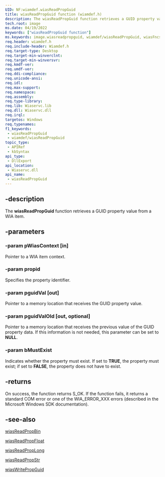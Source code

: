 ```yaml
---
UID: NF:wiamdef.wiasReadPropGuid
title: wiasReadPropGuid function (wiamdef.h)
description: The wiasReadPropGuid function retrieves a GUID property value from a WIA item.
tech.root: image
ms.date: 04/19/2022
keywords: ["wiasReadPropGuid function"]
ms.keywords: image.wiasreadpropguid, wiamdef/wiasReadPropGuid, wiasFncs_80e78a38-5f47-4bd3-b071-62eebc65fd6f.xml, wiasReadPropGuid, wiasReadPropGuid function [Imaging Devices]
req.header: wiamdef.h
req.include-header: Wiamdef.h
req.target-type: Desktop
req.target-min-winverclnt:
req.target-min-winversvr: 
req.kmdf-ver: 
req.umdf-ver: 
req.ddi-compliance: 
req.unicode-ansi: 
req.idl: 
req.max-support: 
req.namespace: 
req.assembly: 
req.type-library: 
req.lib: Wiaservc.lib
req.dll: Wiaservc.dll
req.irql: 
targetos: Windows
req.typenames: 
f1_keywords:
 - wiasReadPropGuid
 - wiamdef/wiasReadPropGuid
topic_type:
 - APIRef
 - kbSyntax
api_type:
 - DllExport
api_location:
 - Wiaservc.dll
api_name:
 - wiasReadPropGuid
---
```


## -description

The **wiasReadPropGuid** function retrieves a GUID property value from a WIA item.

## -parameters

### -param pWiasContext [in]

Pointer to a WIA item context.

### -param propid

Specifies the property identifier.

### -param pguidVal [out]

Pointer to a memory location that receives the GUID property value.

### -param pguidValOld [out, optional]

Pointer to a memory location that receives the previous value of the GUID property data. If this information is not needed, this parameter can be set to **NULL**.

### -param bMustExist

Indicates whether the property must exist. If set to **TRUE**, the property must exist; if set to **FALSE**, the property does not have to exist.

## -returns

On success, the function returns S_OK. If the function fails, it returns a standard COM error or one of the WIA_ERROR_XXX errors (described in the Microsoft Windows SDK documentation).

## -see-also

[wiasReadPropBin](./nf-wiamdef-wiasreadpropbin.md)

[wiasReadPropFloat](./nf-wiamdef-wiasreadpropfloat.md)

[wiasReadPropLong](./nf-wiamdef-wiasreadproplong.md)

[wiasReadPropStr](./nf-wiamdef-wiasreadpropstr.md)

[wiasWritePropGuid](./nf-wiamdef-wiaswritepropguid.md)